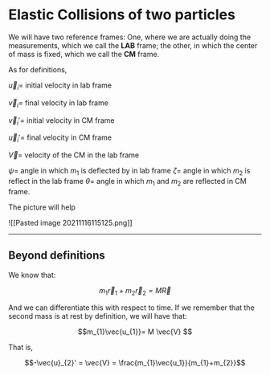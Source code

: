 # Elastic Collisions of two particles
We will have two reference frames: One, where we are actually doing the measurements, which we call the **LAB** frame; the other, in which the center of mass is fixed, which we call the **CM** frame.

As for definitions, 

$\vec{u}_{i} =$ initial velocity in lab frame

$\vec{v}_{i}=$ final velocity in lab frame

$\vec{v}_{i}' =$ initial velocity in CM frame

$\vec{u}_{i}'=$ final velocity in CM frame

$\vec{V} =$ velocity of the CM in the lab frame

$\psi =$ angle in which $m_1$ is deflected by in lab frame
$\zeta =$ angle in which $m_2$ is reflect in the lab frame
$\theta =$ angle in which $m_1$ and $m_2$ are reflected in CM frame.

The picture will help

![[Pasted image 20211116115125.png]]

---

## Beyond definitions

We know that:

$$m_{1}\vec{r}_{1}+m_2\vec{r}_{2}= M \vec{R}$$

And we can differentiate this with respect to time. If we remember that the second mass is at rest by definition, we will have that:

$$m_{1}\vec{u_{1}}= M \vec{V} $$

That is, 

$$-\vec{u}_{2}' = \vec{V} = \frac{m_{1}\vec{u_1}}{m_{1}+m_{2}}$$